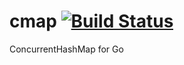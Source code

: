 cmap [![Build Status](https://travis-ci.org/sanbit/cmap.svg?branch=master)](https://travis-ci.org/sanbit/cmap)
====

ConcurrentHashMap for Go
